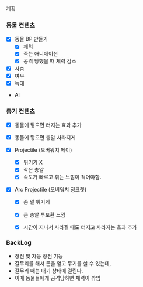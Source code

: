 

계획

### 동물 컨텐츠

- [x] 동물 BP 만들기
    - [x] 체력
    - [x] 죽는 애니메이션
    - [x] 공격 당했을 때 체력 감소
- [x] 사슴
- [x] 여우
- [x] 늑대
- AI

### 총기 컨텐츠

- [x] 동물에 닿으면 터지는 효과 추가
- [x] 동물에 닿으면 총알 사라지게

- [x] Projectile (오버워치 메이)
    - [x] 튀기기 X
    - [x] 작은 총알
    - [x] 속도가 빠르고 휘는 느낌이 적어야함.

- [x] Arc Projectile (오버워치 정크렛)
    - [x] 좀 덜 튀기게
    - [x] 큰 총알 투포환 느낌
    - [x] 시간이 지나서 사라질 때도 터지고 사라지는 효과 추가



### BackLog

- 장전 및 자동 장전 기능
- 갈무리를 해서 돈을 얻고 무기를 살 수 있는데,
- 갈무리 때는 대기 상태에 걸린다.
- 이때 동물들에게 공격당하면 체력이 깎임